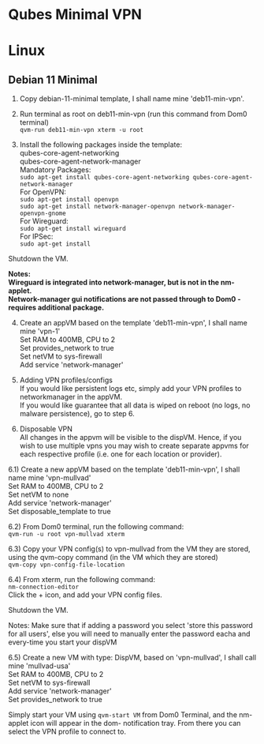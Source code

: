 # Qubes Minimal VPN


# Linux

<h2>Debian 11 Minimal</h2>  

1) Copy debian-11-minimal template, I shall name mine 'deb11-min-vpn'.    

2) Run terminal as root on deb11-min-vpn (run this command from Dom0 terminal)  
`qvm-run deb11-min-vpn xterm -u root`  

3) Install the following packages inside the template:  
qubes-core-agent-networking  
qubes-core-agent-network-manager  
Mandatory Packages:  
`sudo apt-get install qubes-core-agent-networking qubes-core-agent-network-manager`  
For OpenVPN:  
`sudo apt-get install openvpn`  
`sudo apt-get install network-manager-openvpn network-manager-openvpn-gnome`  
For Wireguard:  
`sudo apt-get install wireguard`  
For IPSec:  
`sudo apt-get install `  


Shutdown the VM.  

<b>Notes:  
Wireguard is integrated into network-manager, but is not in the nm-applet.  
Network-manager gui notifications are not passed through to Dom0 - requires additional package.  </b>


4) Create an appVM based on the template 'deb11-min-vpn', I shall name mine 'vpn-1'  
Set RAM to 400MB, CPU to 2  
Set provides_network to true  
Set netVM to sys-firewall  
Add service 'network-manager'  

5) Adding VPN profiles/configs  
If you would like persistent logs etc, simply add your VPN profiles to networkmanager in the appVM.  
If you would like guarantee that all data is wiped on reboot (no logs, no malware persistence), go to step 6.  

6) Disposable VPN  
All changes in the appvm will be visible to the dispVM. Hence, if you wish to use multiple vpns you may wish to create separate appvms for each respective profile (i.e. one for each location or provider).  

6.1) Create a new appVM based on the template 'deb11-min-vpn', I shall name mine 'vpn-mullvad'  
    Set RAM to 400MB, CPU to 2   
    Set netVM to none  
    Add service 'network-manager'  
    Set disposable_template to true  
  
6.2) From Dom0 terminal, run the following command:  
`qvm-run -u root vpn-mullvad xterm`  

6.3) Copy your VPN config(s) to vpn-mullvad from the VM they are stored, using the qvm-copy command (in the VM which they are stored)  
`qvm-copy vpn-config-file-location`  

6.4) From xterm, run the following command:  
`nm-connection-editor`  
Click the + icon, and add your VPN config files.  

Shutdown the VM.  

</b> Notes: Make sure that if adding a password you select 'store this password for all users', else you will need to manually enter the password eacha and every-time you start your dispVM </b>  

6.5) Create a new VM with type: DispVM, based on 'vpn-mullvad', I shall call mine 'mullvad-usa'  
    Set RAM to 400MB, CPU to 2  
    Set netVM to sys-firewall  
    Add service 'network-manager'  
    Set provides_network to true  
    
Simply start your VM using `qvm-start VM` from Dom0 Terminal, and the nm-applet icon will appear in the dom- notification tray. From there you can select the VPN profile to connect to.  
    





